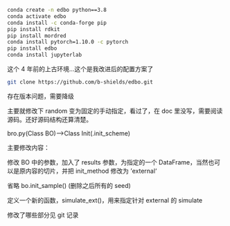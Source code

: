 ```bash
conda create -n edbo python==3.8
conda activate edbo
conda install -c conda-forge pip
pip install rdkit
pip install mordred
conda install pytorch=1.10.0 -c pytorch
pip install edbo
conda install jupyterlab
```

这个 4 年前的上古环境...这个是我改进后的配置方案了

```bash
git clone https://github.com/b-shields/edbo.git
```

存在版本问题，需要降级


主要就修改下 random 变为固定的手动指定，看过了，在 doc 里没写，需要阅读源码。还好源码结构还算清楚。

bro.py(Class BO)-->Class Init(.init_scheme)

主要修改内容：

修改 BO 中的参数，加入了 results 参数，为指定的一个 DataFrame，当然也可以是原内容的切片，并把 init_method 修改为 ’external‘

省略 bo.init_sample()
(删除之后所有的 seed)

定义一个新的函数，simulate_ext()，用来指定针对 external 的 simulate



修改了哪些部分见 git 记录
